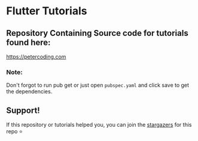 # Flutter Tutorials
## Repository Containing Source code for tutorials found here:

https://petercoding.com

### Note: 
Don't forgot to run pub get or just open `pubspec.yaml` and click save to get the dependencies.

## Support!
If this repository or tutorials helped you, you can join the [stargazers](https://github.com/PeterHdd/Flutter-tutorials/stargazers) for this repo ⭐